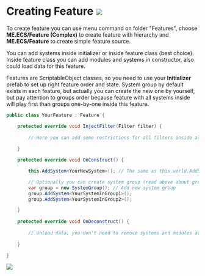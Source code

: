 # Creating Feature [![](Logo-Tiny.png)](/../../#glossary)
To create feature you can use menu command on folder "Features", choose **ME.ECS/Feature (Complex)** to create feature with hierarchy and **ME.ECS/Feature** to create simple feature source.

You can add systems inside initializer or inside feature class (best choice). Inside feature class you can add modules and systems in constructor, also could load data for this feature.

Features are ScriptableObject classes, so you need to use your **Initializer** prefab to set up right feature order and state.
System group by default exists in each feature, but actually you can create the new one by yourself, but pay attention to groups order because feature with all systems inside will play first than groups one-by-one inside this feature.
```csharp
public class YourFeature : Feature {

    protected override void InjectFilter(Filter filter) {
    
        // Here you can add some restrictions for all filters inside all systems laying inside this feature
            
    }

    protected override void OnConstruct() {

        this.AddSystem<YourNewSystem>(); // The same as this.world.AddSystem<YourNewSystem>();

        // Optionally you can create system group (read above about groups order inside features)
        var group = new SystemGroup(); // Add new system group
        group.AddSystem<YourSystemInGroup1>();
        group.AddSystem<YourSystemInGroup2>();

    }
    
    protected override void OnDeconstruct() {
        
        // Unload data, you don't need to remove systems and modules at this point, just unload your custom data if it was loaded on OnConstruct() stage
        
    }

}
```

[![](Footer.png)](/../../#glossary)
